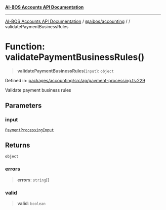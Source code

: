 [**AI-BOS Accounts API Documentation**](../../../README.md)

***

[AI-BOS Accounts API Documentation](../../../README.md) / [@aibos/accounting](../README.md) / [](../README.md) / validatePaymentBusinessRules

# Function: validatePaymentBusinessRules()

> **validatePaymentBusinessRules**(`input`): `object`

Defined in: [packages/accounting/src/ap/payment-processing.ts:229](https://github.com/pohlai88/accounts/blob/48103fb36d28b2b9bfb33472b6de2f719773cde9/packages/accounting/src/ap/payment-processing.ts#L229)

Validate payment business rules

## Parameters

### input

[`PaymentProcessingInput`](../interfaces/PaymentProcessingInput.md)

## Returns

`object`

### errors

> **errors**: `string`[]

### valid

> **valid**: `boolean`
